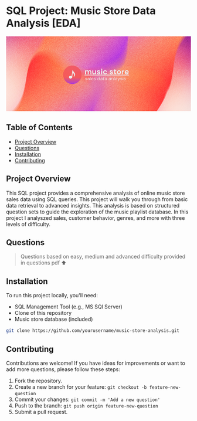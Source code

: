 
# SQL Project: Music Store Data Analysis [EDA]

![Project Banner](./assets/music_banner.png)


## Table of Contents
- [Project Overview](#project-overview)
- [Questions](#questions)
- [Installation](#installation)
- [Contributing](#contributing)


## Project Overview

This SQL project provides a comprehensive analysis of online music store sales data using SQL queries. This project will walk you through from basic data retrieval to advanced insights. This analysis is based on structured question sets to guide the exploration of the music playlist database. In this project I analyszed sales, customer behavior, genres, and more with three levels of difficulty.

## Questions

> Questions based on easy, medium and advanced difficulty provided in questions pdf ⬆



## Installation

To run this project locally, you'll need:
- SQL Management Tool (e.g., MS SQl Server)
- Clone of this repository
- Music store database (included)

```bash
git clone https://github.com/yourusername/music-store-analysis.git
```

## Contributing

Contributions are welcome! If you have ideas for improvements or want to add more questions, please follow these steps:
1. Fork the repository.
2. Create a new branch for your feature: `git checkout -b feature-new-question`
3. Commit your changes: `git commit -m 'Add a new question'`
4. Push to the branch: `git push origin feature-new-question`
5. Submit a pull request.

